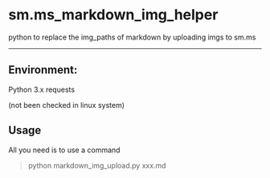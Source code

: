 # sm.ms_markdown_img_helper
python to replace the img_paths of markdown by uploading imgs to sm.ms 

-------------------------

Environment:
-----------
Python 3.x
requests

(not been checked in linux system)

Usage
--------------------------

All you need is to use a command

> python markdown_img_upload.py xxx.md


